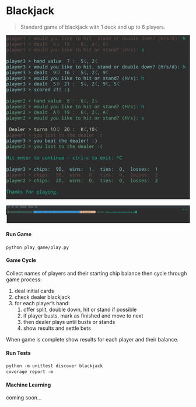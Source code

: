 # Blackjack

> Standard game of blackjack with 1 deck and up to 6 players.

![](https://github.com/jacksonx9/Blackjack/blob/master/photos%20%2B%20gifs/blackjack_play_game_example)

![](https://github.com/jacksonx9/Blackjack/blob/master/photos%20%2B%20gifs/create_data_blackjack.gif)

#### Run Game

```shell
python play_game/play.py
```

#### Game Cycle
Collect names of players and their starting chip balance then cycle through game process:
1. deal initial cards
2. check dealer blackjack
3. for each player’s hand:
   1. offer split, double down, hit or stand if possible
   2. if player busts, mark as finished and move to next
   3. then dealer plays until busts or stands
   4. show results and settle bets

When game is complete show results for each player and their balance.

#### Run Tests

```shell
python -m unittest discover blackjack 
coverage report -m

```

#### Machine Learning

coming soon…

